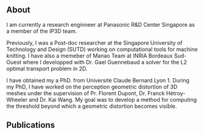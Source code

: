 ## About
I am currently a research enginneer at Panasonic R&D Center Singapore as a member of the IP3D team. 

Previously, I was a Post-doc researcher at the Singapore University of Technology and Design (SUTD) working on computational tools for machine knitting.
I have also a memeber of Manao Team at INRIA Bordeaux Sud-Ouest where I developped with Dr. Gael Guennebaud a solver for the L2 optimal transport problem in 2D.

I have obtained my a PhD. from Université Claude Bernard Lyon 1. During my PhD, I have worked on the perception geometric distortion of 3D meshes under the supervision of Pr. Florent Dupont, Dr. Franck Hétroy-Wheeler and Dr. Kai Wang. My goal was to develop a method for computing the threshold beyond which a geometric distortion becomes visible.

## Publications

